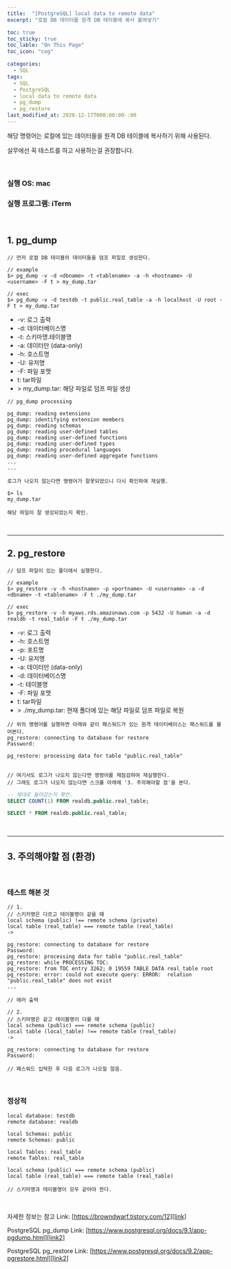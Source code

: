 ```yaml
---
title:  "[PostgreSQL] local data to remote data"
excerpt: "로컬 DB 데이터를 원격 DB 테이블에 복사 붙여넣기"

toc: true
toc_sticky: true
toc_lable: "On This Page"
toc_icon: "cog"

categories:
  - SQL
tags:
  - SQL
  - PostgreSQL
  - local data to remote data
  - pg_dump
  - pg_restore
last_modified_at: 2020-12-17T000:00:00-:00
---
```


해당 명령어는 로컬에 있는 데이터들을 원격 DB 테이블에 복사하기 위해 사용된다.

실무에선 꼭 테스트를 하고 사용하는걸 권장합니다.

<br/>

### 실행 OS: mac
### 실행 프로그램: iTerm

<br/>

## 1. pg_dump

```
// 먼저 로컬 DB 테이블의 데이터들을 덤프 파일로 생성한다.

// example
$> pg_dump -v -d <dbname> -t <tablename> -a -h <hostname> -U <username> -F t > my_dump.tar

// exec
$> pg_dump -v -d testdb -t public.real_table -a -h localhost -U root -F t > my_dump.tar
```

- -v: 로그 출력
- -d: 데이터베이스명
- -t: 스키마명.테이블명
- -a: 데이터만 (data-only)
- -h: 호스트명
- -U: 유저명
- -F: 파일 포맷
- t: tar파일
- \> my_dump.tar: 해당 파일로 덤프 파일 생성

```
// pg_dump processing

pg_dump: reading extensions
pg_dump: identifying extension members
pg_dump: reading schemas
pg_dump: reading user-defined tables
pg_dump: reading user-defined functions
pg_dump: reading user-defined types
pg_dump: reading procedural languages
pg_dump: reading user-defined aggregate functions
...
...

로그가 나오지 않는다면 명령어가 잘못되었으니 다시 확인하여 재실행.
```

```
$> ls
my_dump.tar

해당 파일이 잘 생성되었는지 확인.
```

<br/>

---

## 2. pg_restore

```
// 덤프 파일이 있는 폴더에서 실행한다.

// example
$> pg_restore -v -h <hostname> -p <portname> -U <username> -a -d <dbname> -t <tablename> -F t ./my_dump.tar

// exec
$> pg_restore -v -h myaws.rds.amazonaws.com -p 5432 -U human -a -d realdb -t real_table -F t ./my_dump.tar
```

- -v: 로그 출력
- -h: 호스트명
- -p: 포트명
- -U: 유저명
- -a: 데이터만 (data-only)
- -d: 데이터베이스명
- -t: 테이블명
- -F: 파일 포맷
- t: tar파일
- \> ./my_dump.tar: 현재 폴더에 있는 해당 파일로 덤프 파일로 복원



```
// 위의 명령어를 실행하면 아래와 같이 패스워드가 있는 원격 데이터베이스는 패스워드를 물어본다.
pg_restore: connecting to database for restore
Password:

pg_restore: processing data for table "public.real_table"


// 여기서도 로그가 나오지 않는다면 명령어를 재점검하여 재실행한다.
// 그래도 로그가 나오지 않는다면 스크롤 아래에 '3. 주의해야할 점'을 본다.
```

```sql
-- 제대로 들어갔는지 확인.
SELECT COUNT(1) FROM realdb.public.real_table;

SELECT * FROM realdb.public.real_table;
```

<br/>

---

## 3. 주의해야할 점 (환경)

<br/>

### 테스트 해본 것

```
// 1.
// 스키카명은 다르고 테이블명이 같을 때
local schema (public) !== remote schema (private)
local table (real_table) === remote table (real_table)
->

pg_restore: connecting to database for restore
Password:
pg_restore: processing data for table "public.real_table"
pg_restore: while PROCESSING TOC:
pg_restore: from TOC entry 3262; 0 19559 TABLE DATA real_table root
pg_restore: error: could not execute query: ERROR:  relation "public.real_table" does not exist
...

// 에러 출력
```

```
// 2.
// 스키마명은 같고 테이블명이 다를 때
local schema (public) === remote schema (public)
local table (local_table) !== remote table (real_table)
->

pg_restore: connecting to database for restore
Password:

// 패스워드 입력한 후 다음 로그가 나오질 않음.
```

<br/>

### 정상적

```
local database: testdb
remote database: realdb

local Schemas: public
remote Schemas: public

local Tables: real_table
remote Tables: real_table

local schema (public) === remote schema (public)
local table (real_table) === remote table (real_table)

// 스키마명과 테이블명이 모두 같아야 한다.
```

<br/>


자세한 정보는
참고 Link: [https://browndwarf.tistory.com/12][link]

[link]: https://browndwarf.tistory.com/12 "Go"

PostgreSQL pg_dump Link: [https://www.postgresql.org/docs/9.1/app-pgdump.html][link2]

[link2]: https://www.postgresql.org/docs/9.1/app-pgdump.html "Go"

PostgreSQL pg_restore Link: [https://www.postgresql.org/docs/9.2/app-pgrestore.html][link2]

[link2]: https://www.postgresql.org/docs/9.2/app-pgrestore.html "Go"